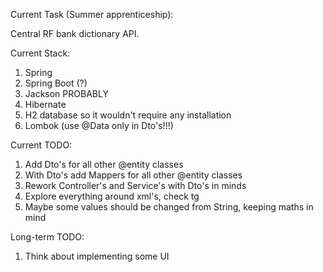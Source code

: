 Current Task (Summer apprenticeship):

Central RF bank dictionary API.

Current Stack:

1. Spring
2. Spring Boot (?)
3. Jackson PROBABLY
4. Hibernate
5. H2 database so it wouldn't require any installation
6. Lombok (use @Data only in Dto's!!!)

Current TODO:

1. Add Dto's for all other @entity classes
2. With Dto's add Mappers for all other @entity classes
3. Rework Controller's and Service's with Dto's in minds
4. Explore everything around xml's, check tg
5. Maybe some values should be changed from String, keeping maths in mind

Long-term TODO:

1. Think about implementing some UI 
